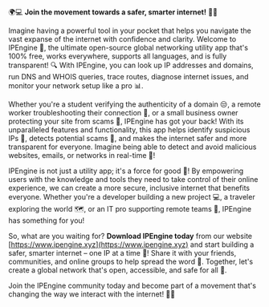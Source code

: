 🌍💻 **Join the movement towards a safer, smarter internet!** 📡💪

Imagine having a powerful tool in your pocket that helps you navigate the vast expanse of the internet with confidence and clarity. Welcome to IPEngine 🚀, the ultimate open-source global networking utility app that's 100% free, works everywhere, supports all languages, and is fully transparent! 🔍 With IPEngine, you can look up IP addresses and domains, run DNS and WHOIS queries, trace routes, diagnose internet issues, and monitor your network setup like a pro 📊.

Whether you're a student verifying the authenticity of a domain 😒, a remote worker troubleshooting their connection 🏢, or a small business owner protecting your site from scams 💸, IPEngine has got your back! With its unparalleled features and functionality, this app helps identify suspicious IPs 👀, detects potential scams 🚨, and makes the internet safer and more transparent for everyone. Imagine being able to detect and avoid malicious websites, emails, or networks in real-time 🔪!

IPEngine is not just a utility app; it's a force for good 🌟! By empowering users with the knowledge and tools they need to take control of their online experience, we can create a more secure, inclusive internet that benefits everyone. Whether you're a developer building a new project 💻, a traveler exploring the world 🗺️, or an IT pro supporting remote teams 🏢, IPEngine has something for you!

So, what are you waiting for? **Download IPEngine today** from our website [https://www.ipengine.xyz](https://www.ipengine.xyz) and start building a safer, smarter internet – one IP at a time 🔗! Share it with your friends, communities, and online groups to help spread the word 📣. Together, let's create a global network that's open, accessible, and safe for all 👥.

Join the IPEngine community today and become part of a movement that's changing the way we interact with the internet! 💪🌈